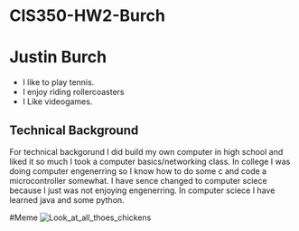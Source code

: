 # CIS350-HW2-Burch
# Justin Burch
* I like to play tennis.
* I enjoy riding rollercoasters
* I Like videogames.

## Technical Background
For technical backgorund I did build my own computer in high school and liked it so much I took a computer basics/networking class. In college I was doing computer engenerring so I know how to do some c and code a microcontroller somewhat. I have sence changed to computer sciece because I just was not enjoying engenerring. In computer sciece I have learned java and some python.




#Meme
![Look_at_all_thoes_chickens](https://user-images.githubusercontent.com/99635050/192413060-63d51648-5de2-446f-9063-63d8f3335934.gif)

